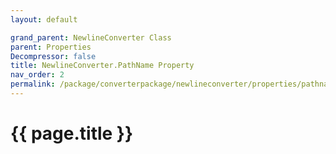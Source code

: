 ```yaml
---
layout: default

grand_parent: NewlineConverter Class
parent: Properties
Decompressor: false
title: NewlineConverter.PathName Property
nav_order: 2
permalink: /package/converterpackage/newlineconverter/properties/pathname
---
```

# {{ page.title }}